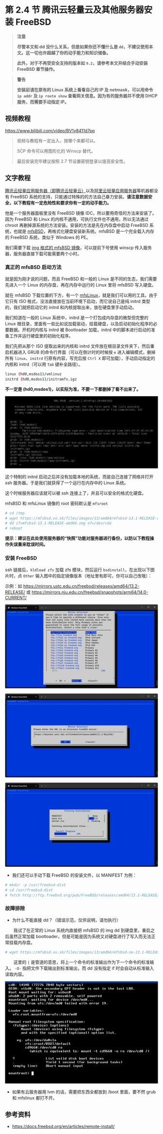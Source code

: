 # 第 2.4 节 腾讯云轻量云及其他服务器安装 FreeBSD

> **注意**
>
> **尽管本文和 dd 没什么关系，但是如果你还不懂什么是 `dd`，不建议使用本文。这一切也许超越了你的动手能力和知识储备。**
>
> **此外，对于不再受安全支持的版本如 `9.2`，请参考本文并结合手动安装 FreeBSD 章节操作。**

>**警告**
>
>**安装前请在原有的 Linux 系统上看看自己的 IP 及 netmask，可以用命令 `ip addr` 及 `ip route show` 查看网关信息。因为有的服务器并不使用 DHCP 服务，而需要手动指定 IP。**

## 视频教程

<https://www.bilibili.com/video/BV1y8411d7pp>


>视频与教程有一定出入，按哪个来都可以。
>
>SCP 命令可以用图形化的 Winscp 替代。
>
>最后安装完毕建议按照 2.7 节设置密钥登录以提高安全性。


## 文字教程

[腾讯云轻量应用服务器（即腾讯云轻量云）](https://cloud.tencent.com/product/lighthouse)以及[阿里云轻量应用服务器](https://www.aliyun.com/product/swas)等机器都没有 FreeBSD 系统的支持，只能通过特殊的的方法自己暴力安装。**请注意数据安全，以下教程有一定危险性和要求你有一定的动手能力。**

他是一个服务器面板里没有 FreeBSD 镜像 IDC，所以要用奇怪的方法来安装了。因为 FreeBSD 和 Linux 的内核不通用，可执行文件也不通用，所以无法通过 chroot 再删掉源系统的方法安装。安装的方法是先在内存盘中启动 FreeBSD 系统，也就是 [mfsBSD](https://mfsbsd.vx.sk)，再格式化硬盘安装新系统。mfsBSD 是一个完全载入内存的 FreeBSD 系统，类似于 Windows 的 PE。

我们需要下载 [img 格式的 mfsBSD 镜像](https://mfsbsd.vx.sk/files/images/13/amd64/mfsbsd-se-13.1-RELEASE-amd64.img)，可以提前下号使用 winscp 传入服务器，服务器直接下载可能需要两个小时。


### 真正的 mfsBSD 启动方法

就是因为刚才说的问题，而且 FreeBSD 和一般的 Linux 是不同的生态，我们需要先进入一个 Linux 的内存盘，再在内存中运行的 Linux 里将 mfsBSD 写入硬盘。

就在 mfsBSD 下载位置的下方，有一个 [mfsLinux](https://mfsbsd.vx.sk/files/iso/mfslinux/mfslinux-0.1.10-f9c75a4.iso)，就是我们可以用的工具。由于它只有 ISO 格式，没法直接放在当前环境下启动，而它说自己是纯 initrd 类型的，我们就把启动它的 initrd 和内核提取出来，放在硬盘里手动启动。

我们知道在一般的 Linux 系统中，initrd 是一个打包成内存盘的微型但完整的 Linux 根目录，里面有一些比如说加载驱动，挂载硬盘，以及启动初始化程序的必要数据。开机时内核与 initrd 被 Bootloader 加载，initrd 中的脚本进行启动的准备工作并运行硬盘里的初始化程序。

我们先把从那个 ISO 提取出来的内核和 initrd 文件放在根目录文件夹下，然后重启机器进入 GRUB 的命令行界面（可以在倒计时的时候按 `e` 进入编辑模式，删掉所有 `linux`、`initrd` 行原有内容，写完后按 `Ctrl X` 即可加载），手动启动指定的内核和 initrd（可以用 `Tab` 键补全路径）。

```sh
linux (hd0,msdos1)/vmlinuz
initrd (hd0,msdos1)/initramfs.igz
```

**不一定是 **(hd0,msdos1)**，以实际为准，不要一下都删掉了看不出来了。**

![](../.gitbook/assets/2.png)

这个特制的 initrd 启动之后并没有加载本地的系统，而是自己连接了网络并打开 ssh 服务器。于是我们就获得了一个运行在内存中的 Linux 系统。

这个时候服务器应该就可以被 ssh 连接上了，并且可以安全的格式化硬盘。

mfsBSD 和 mfsLinux 镜像的 root 密码默认是 `mfsroot`

```sh
# cd /tmp
# wget https://mfsbsd.vx.sk/files/images/13/amd64/mfsbsd-13.1-RELEASE-amd64.img
# dd if=mfsbsd-13.1-RELEASE-amd64.img of=/dev/vda
# reboot
```

**提示：建议在此处使用服务器的“快照”功能对服务器进行备份，以防以下教程操作失误重来耽误时间。**

### 安装 FreeBSD

ssh 链接后，`kldload zfs` 加载 zfs 模块，然后运行 `bsdinstall`，在出现以下图片时，点 `Other` 输入图中的指定镜像版本（地址里有即可，你可以自己改哦）：

示例：如 <https://mirrors.ustc.edu.cn/freebsd/releases/amd64/13.2-RELEASE/> 或 <https://mirrors.nju.edu.cn/freebsd/snapshots/arm64/14.0-CURRENT/>

![腾讯云轻量云及其他服务器安装 FreeBSD](../.gitbook/assets/installBSD1.png)

![腾讯云轻量云及其他服务器安装 FreeBSD](../.gitbook/assets/installBSD2.png)

![腾讯云轻量云及其他服务器安装 FreeBSD](../.gitbook/assets/installBSD3.png)


- 我们还可以手动下载 FreeBSD 的安装文件，以 MANIFEST 为例：

```sh
# mkdir -p /usr/freebsd-dist
# cd /usr/freebsd-dist
# fetch http://ftp.freebsd.org/pub/FreeBSD/releases/amd64/13.1-RELEASE/MANIFEST
```

### 故障排除 

- 为什么不能直接 dd？（错误示范，仅供说明，请勿执行）

　　我试了在正常的 Linux 系统内直接把 mfsBSD 的 img dd 到硬盘里，重启之后虽然正常加载 bootloader，但是可能是因为系统又对硬盘进行了写入而无法正常挂载内存盘。

```sh
# wget https://mfsbsd.vx.sk/files/images/13/amd64/mfsbsd-se-13.1-RELEASE-amd64.img -O- | dd of=/dev/vda
```

　　这里的 `|` 是管道的意思，将上一个命令的标准输出作为下一个命令的标准输入。 `-O-` 指把文件下载输出到标准输出，而 dd 没有指定 if 时会自动从标准输入读取内容。

![](../.gitbook/assets/1.png)


- 如果有云服务器用 lvm 的话，需要把东西全都放到 /boot 里面，要不然 grub 和 mfslinux 都打不开。

## 参考资料

- <https://docs.freebsd.org/en/articles/remote-install/>

